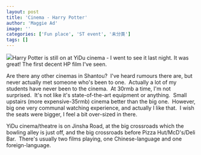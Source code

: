 ```yaml
---
layout: post
title: 'Cinema - Harry Potter'
author: 'Maggie Ad'
image: ''
categories: ['Fun place', 'ST event', '未分类']
tags: []
---
```


![](http://static.flickr.com/12/68525621_b6a641a2d9_m.jpg)Harry Potter is still on at YiDu cinema - I went to see it last night. It was great! The first decent HP film I've seen. 

Are there any other cinemas in Shantou?  I've heard rumours there are, but never actually met someone who's been to one.  Actually a lot of my students have never been to the cinema.  At 30rmb a time, I'm not surprised.  It's not like it's state-of-the-art equipment or anything.  Small upstairs (more expensive-35rmb) cinema better than the big one.  However, big one very communal watching experience, and actually I like that.  I wish the seats were bigger, I feel a bit over-sized in there. 

YiDu cinema/theatre is on Jinsha Road, at the big crossroads which the bowling alley is just off, and the big crossroads before Pizza Hut/McD's/Deli Bar.  There's usually two films playing, one Chinese-language and one foreign-language.